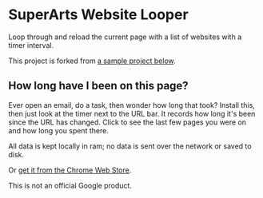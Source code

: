 # SuperArts Website Looper

Loop through and reload the current page with a list of websites with a timer interval.

This project is forked from [a sample project below](https://github.com/google/page-timer).

## How long have I been on this page?

Ever open an email, do a task, then wonder how long that took?  Install this,
then just look at the timer next to the URL bar.  It records how long it's been
since the URL has changed.  Click to see the last few pages you were on and how
long you spent there.

All data is kept locally in ram; no data is sent over the network or saved to
disk.

Or [get it from the Chrome Web Store](https://chrome.google.com/webstore/detail/page-timer/enljfpkeopdppbphgadibdpodgjhmabm).

This is not an official Google product.
